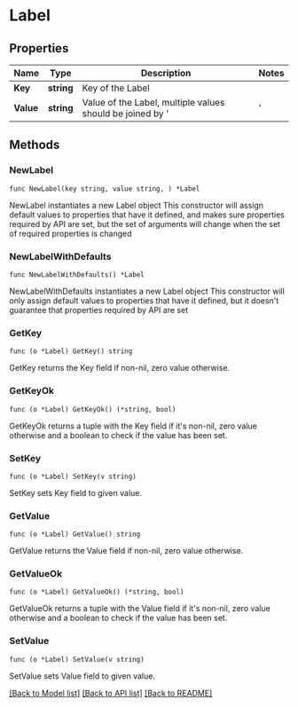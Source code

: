 # Label

## Properties

Name | Type | Description | Notes
------------ | ------------- | ------------- | -------------
**Key** | **string** | Key of the Label | 
**Value** | **string** | Value of the Label, multiple values should be joined by &#39;|&#39; | 

## Methods

### NewLabel

`func NewLabel(key string, value string, ) *Label`

NewLabel instantiates a new Label object
This constructor will assign default values to properties that have it defined,
and makes sure properties required by API are set, but the set of arguments
will change when the set of required properties is changed

### NewLabelWithDefaults

`func NewLabelWithDefaults() *Label`

NewLabelWithDefaults instantiates a new Label object
This constructor will only assign default values to properties that have it defined,
but it doesn't guarantee that properties required by API are set

### GetKey

`func (o *Label) GetKey() string`

GetKey returns the Key field if non-nil, zero value otherwise.

### GetKeyOk

`func (o *Label) GetKeyOk() (*string, bool)`

GetKeyOk returns a tuple with the Key field if it's non-nil, zero value otherwise
and a boolean to check if the value has been set.

### SetKey

`func (o *Label) SetKey(v string)`

SetKey sets Key field to given value.


### GetValue

`func (o *Label) GetValue() string`

GetValue returns the Value field if non-nil, zero value otherwise.

### GetValueOk

`func (o *Label) GetValueOk() (*string, bool)`

GetValueOk returns a tuple with the Value field if it's non-nil, zero value otherwise
and a boolean to check if the value has been set.

### SetValue

`func (o *Label) SetValue(v string)`

SetValue sets Value field to given value.



[[Back to Model list]](../README.md#documentation-for-models) [[Back to API list]](../README.md#documentation-for-api-endpoints) [[Back to README]](../README.md)


